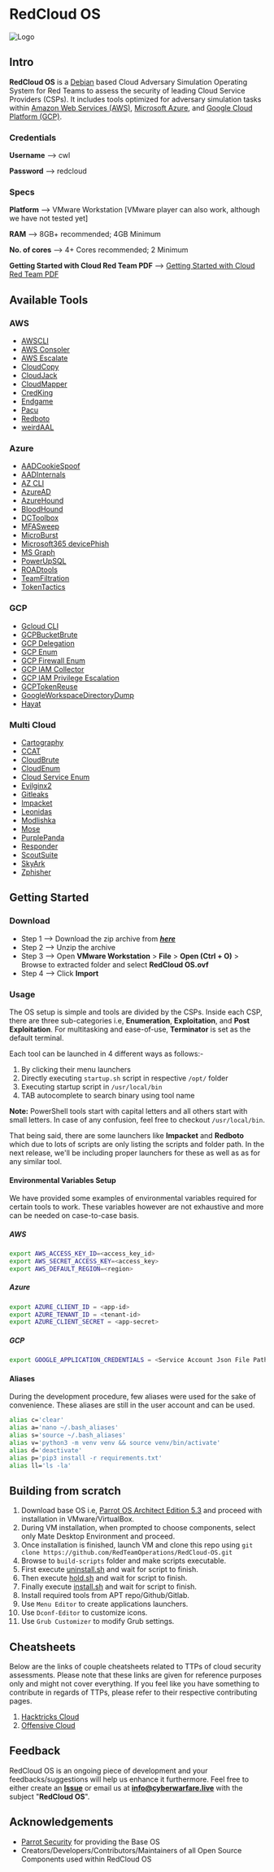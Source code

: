 # RedCloud OS

![Logo](https://github.com/RedTeamOperations/RedCloud-OS/blob/main/Logo.png)

## Intro

**RedCloud OS** is a [Debian](https://www.debian.org/) based Cloud Adversary Simulation Operating System for Red Teams to assess the security of leading Cloud Service Providers (CSPs). It includes tools optimized for adversary simulation tasks within [Amazon Web Services (AWS)](https://aws.amazon.com/), [Microsoft Azure](https://azure.microsoft.com/en-us), and [Google Cloud Platform (GCP)](https://cloud.google.com/).

### Credentials
**Username** --> cwl


**Password** --> redcloud

### Specs
**Platform** --> VMware Workstation [VMware player can also work, although we have not tested yet]


**RAM** --> 8GB+ recommended; 4GB Minimum


**No. of cores** --> 4+ Cores recommended; 2 Minimum

**Getting Started with Cloud Red Team PDF** --> [Getting Started with Cloud Red Team PDF](https://github.com/RedTeamOperations/RedCloud-OS/blob/main/build-scripts/Getting%20Started%20with%20Cloud%20Red%20Team.pdf)

## Available Tools

### AWS
- [AWSCLI](https://github.com/aws/aws-cli/tree/v2)
- [AWS Consoler](https://github.com/NetSPI/aws_consoler)
- [AWS Escalate](https://github.com/RhinoSecurityLabs/Security-Research/blob/master/tools/aws-pentest-tools/aws_escalate.py)
- [CloudCopy](https://github.com/Static-Flow/CloudCopy)
- [CloudJack](https://github.com/prevade/cloudjack)
- [CloudMapper](https://github.com/duo-labs/cloudmapper)
- [CredKing](https://github.com/ustayready/CredKing)
- [Endgame](https://github.com/hoodoer/endgame)
- [Pacu](https://github.com/RhinoSecurityLabs/pacu)
- [Redboto](https://github.com/ihamburglar/Redboto)
- [weirdAAL](https://github.com/carnal0wnage/weirdAAL)

### Azure
- [AADCookieSpoof](https://github.com/jsa2/aadcookiespoof)
- [AADInternals](https://github.com/Gerenios/AADInternals)
- [AZ CLI](https://github.com/Azure/azure-cli)
- [AzureAD](https://github.com/Azure/azure-docs-powershell-azuread)
- [AzureHound](https://github.com/BloodHoundAD/AzureHound)
- [BloodHound](https://github.com/BloodHoundAD/BloodHound)
- [DCToolbox](https://github.com/DanielChronlund/DCToolbox)
- [MFASweep](https://github.com/dafthack/MFASweep)
- [MicroBurst](https://github.com/NetSPI/MicroBurst)
- [Microsoft365 devicePhish ](https://github.com/optiv/Microsoft365_devicePhish)
- [MS Graph](https://github.com/microsoftgraph/msgraph-sdk-powershell)
- [PowerUpSQL](https://github.com/NetSPI/PowerUpSQL)
- [ROADtools](https://github.com/dirkjanm/ROADtools)
- [TeamFiltration](https://github.com/Flangvik/TeamFiltration)
- [TokenTactics](https://github.com/rvrsh3ll/TokenTactics)

### GCP
- [Gcloud CLI](https://cloud.google.com/sdk/gcloud/)
- [GCPBucketBrute](https://github.com/RhinoSecurityLabs/GCPBucketBrute)
- [GCP Delegation](https://gitlab.com/gitlab-com/gl-security/threatmanagement/redteam/redteam-public/gcp_misc)
- [GCP Enum](https://gitlab.com/gitlab-com/gl-security/threatmanagement/redteam/redteam-public/gcp_enum)
- [GCP Firewall Enum](https://gitlab.com/gitlab-com/gl-security/threatmanagement/redteam/redteam-public/gcp_firewall_enum)
- [GCP IAM Collector](https://github.com/marcin-kolda/gcp-iam-collector)
- [GCP IAM Privilege Escalation](https://github.com/RhinoSecurityLabs/GCP-IAM-Privilege-Escalation)
- [GCPTokenReuse](https://github.com/RedTeamOperations/GCPTokenReuse)
- [GoogleWorkspaceDirectoryDump](https://github.com/RedTeamOperations/GoogleWorkspaceDirectoryDump)
- [Hayat](https://github.com/DenizParlak/hayat)


### Multi Cloud
- [Cartography](https://github.com/lyft/cartography)
- [CCAT](https://github.com/RhinoSecurityLabs/ccat)
- [CloudBrute](https://github.com/0xsha/CloudBrute)
- [CloudEnum](https://github.com/initstring/cloud_enum/)
- [Cloud Service Enum](https://github.com/NotSoSecure/cloud-service-enum)
- [Evilginx2](https://github.com/kgretzky/evilginx2)
- [Gitleaks](https://github.com/gitleaks/gitleaks)
- [Impacket](https://github.com/fortra/impacket)
- [Leonidas](https://github.com/WithSecureLabs/leonidas)
- [Modlishka](https://github.com/drk1wi/Modlishka)
- [Mose](https://github.com/master-of-servers/mose)
- [PurplePanda](https://github.com/carlospolop/PurplePanda)
- [Responder](https://github.com/lgandx/Responder)
- [ScoutSuite](https://github.com/nccgroup/ScoutSuite)
- [SkyArk](https://github.com/cyberark/SkyArk)
- [Zphisher](https://github.com/htr-tech/zphisher)

## Getting Started

### Download
- Step 1 --> Download the zip archive from **_[here](https://bit.ly/RedCloudOS)_**
- Step 2 --> Unzip the archive
- Step 3 --> Open **VMware Workstation** > **File** > **Open (Ctrl +  O)** > Browse to extracted folder and select **RedCloud OS.ovf**
- Step 4 --> Click **Import**

### Usage

The OS setup is simple and tools are divided by the CSPs. Inside each CSP, there are three sub-categories i.e, **Enumeration**, **Exploitation**, and **Post Exploitation**. For multitasking and ease-of-use, **Terminator** is set as the default terminal. 

Each tool can be launched in 4 different ways as follows:-
1. By clicking their menu launchers
2. Directly executing `startup.sh` script in respective `/opt/` folder
3. Executing startup script in `/usr/local/bin`
4. TAB autocomplete to search binary using tool name


**Note:** PowerShell tools start with capital letters and all others start with small letters. In case of any confusion, feel free to checkout `/usr/local/bin`.

That being said, there are some launchers like **Impacket** and **Redboto** which due to lots of scripts are only listing the scripts and folder path. In the next release, we'll be including proper launchers for these as well as as for any similar tool.

#### Environmental Variables Setup

We have provided some examples of environmental variables required for certain tools to work. These variables however are not exhaustive and more can be needed on case-to-case basis.

##### AWS
```bash
export AWS_ACCESS_KEY_ID=<access_key_id>
export AWS_SECRET_ACCESS_KEY=<access_key>
export AWS_DEFAULT_REGION=<region>
```
##### Azure
```bash
export AZURE_CLIENT_ID = <app-id>
export AZURE_TENANT_ID = <tenant-id>
export AZURE_CLIENT_SECRET = <app-secret>

```
##### GCP
```bash
export GOOGLE_APPLICATION_CREDENTIALS = <Service Account Json File Path>
```

#### Aliases

During the development procedure, few aliases were used for the sake of convenience. These aliases are still in the user account and can be used.
```bash
alias c='clear'
alias a='nano ~/.bash_aliases'
alias s='source ~/.bash_aliases'
alias v='python3 -m venv venv && source venv/bin/activate'
alias d='deactivate'
alias p='pip3 install -r requirements.txt'
alias ll='ls -la'
```

## Building from scratch

1. Download base OS i.e, [Parrot OS Architect Edition 5.3](https://parrotsec.org/download/?version=architect) and proceed with installation in VMware/VirtualBox.
2. During VM installation, when prompted to choose components, select only Mate Desktop Environment and proceed.
3. Once installation is finished, launch VM and clone this repo using `git clone https://github.com/RedTeamOperations/RedCloud-OS.git`
4. Browse to `build-scripts` folder and make scripts executable.
5. First execute [uninstall.sh](https://github.com/RedTeamOperations/RedCloud-OS/blob/main/build-scripts/uninstall.sh) and wait for script to finish.
6. Then execute [hold.sh](https://github.com/RedTeamOperations/RedCloud-OS/blob/main/build-scripts/hold.sh) and wait for script to finish.
7. Finally execute [install.sh](https://github.com/RedTeamOperations/RedCloud-OS/blob/main/build-scripts/install.sh) and wait for script to finish.
8. Install required tools from APT repo/Github/Gitlab.
9. Use `Menu Editor` to create applications launchers.
10. Use `Dconf-Editor` to customize icons.
11. Use `Grub Customizer` to modify Grub settings.

## Cheatsheets
Below are the links of couple cheatsheets related to TTPs of cloud security assessments. Please note that these links are given for reference purposes only and might not cover everything. If you feel like you have something to contribute in regards of TTPs, please refer to their respective contributing pages.

1. [Hacktricks Cloud](https://cloud.hacktricks.xyz/)
2. [Offensive Cloud](https://github.com/lutzenfried/OffensiveCloud)

## Feedback

 RedCloud OS is an ongoing piece of development and your feedbacks/suggestions will help us enhance it furthermore. Feel free to either create an [**Issue**](https://github.com/RedTeamOperations/RedCloud-OS/issues) or email us at **info@cyberwarfare.live** with the subject "**RedCloud OS**".

## Acknowledgements

- [Parrot Security](https://www.parrotsec.org/) for providing the Base OS
- Creators/Developers/Contributors/Maintainers of all Open Source Components used within RedCloud OS
